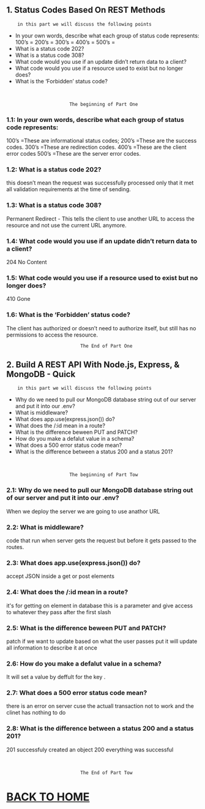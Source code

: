 ## 1. Status Codes Based On REST Methods

        in this part we will discuss the following points

* In your own words, describe what each group of status code represents:
100’s = 
200’s =
300’s =
400’s =
500’s =
* What is a status code 202? 
* What is a status code 308?
* What code would you use if an update didn’t return data to a client?
* What code would you use if a resource used to exist but no longer does?
* What is the ‘Forbidden’ status code?

<br/>

                           The beginning of Part One

### 1.1: In your own words, describe what each group of status code represents:

100’s =These are informational status codes; 
200’s =These are the success codes. 
300’s =These are redirection codes.
400’s =These are the client error codes
500’s =These are the server error codes. 

### 1.2:  What is a status code 202?

this doesn’t mean the request was successfully processed only that it met all validation requirements at the time of sending.

### 1.3:  What is a status code 308?

Permanent Redirect - This tells the client to use another URL to access the resource and not use the current URL anymore.

### 1.4: What code would you use if an update didn’t return data to a client?

204 No Content

### 1.5: What code would you use if a resource used to exist but no longer does?

410 Gone

### 1.6: What is the ‘Forbidden’ status code?

The client has authorized or doesn’t need to authorize itself, but still has no permissions to access the resource.
<br/>

    
                               The End of Part One

## 2. Build A REST API With Node.js, Express, & MongoDB - Quick 

        in this part we will discuss the following points

* Why do we need to pull our MongoDB database string out of our server and put it into our .env?
* What is middleware?
* What does app.use(express.json()) do?
* What does the /:id mean in a route?
* What is the difference beween PUT and PATCH?
* How do you make a defalut value in a schema?
* What does a 500 error status code mean?
* What is the difference between a status 200 and a status 201?

<br/>

                           The beginning of Part Tow

### 2.1: Why do we need to pull our MongoDB database string out of our server and put it into our .env?

When we deploy the server we are going to use anathor URL

### 2.2: What is middleware?

code that run when server gets the request but before it gets passed to the routes.

### 2.3: What does app.use(express.json()) do?

 accept JSON inside a get or post elements

### 2.4: What does the /:id mean in a route?

it's for getting on element in database this is a parameter and give access to whatever they pass after the first slash

### 2.5: What is the difference beween PUT and PATCH?

patch if we want to update based on what  the user passes
put it will update all information to describe it at once

### 2.6: How do you make a defalut value in a schema?

It will set a value by deffult for the key .

### 2.7: What does a 500 error status code mean?

there is an error on server cuse the actuall transaction not to work and the clinet has nothing to do

### 2.8: What is the difference between a status 200 and a status 201?

201 successfuly created an object 
200 everything was successful

<br/>

    
                               The End of Part Tow

# [BACK TO HOME](https://jehadabuawwad.github.io/reading-notes)

